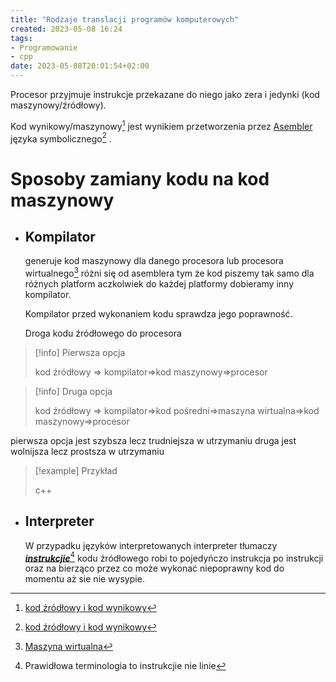 ```yaml
---
title: "Rodzaje translacji programów komputerowych"
created: 2023-05-08 16:24
tags:
- Programowanie
- cpp
date: 2023-05-08T20:01:54+02:00
---
```


Procesor przyjmuje instrukcje przekazane do niego jako zera i jedynki (kod maszynowy/źródłowy).

Kod wynikowy/maszynowy[^3]  jest wynikiem przetworzenia przez [Asembler](II%20Semestr/JPO/pojęcia/Asembler.md) języka symbolicznego[^3] .

# Sposoby zamiany kodu na kod maszynowy

- ## Kompilator

  generuje kod maszynowy dla danego procesora lub procesora wirtualnego[^2] różni się od asemblera tym że kod piszemy tak samo dla różnych platform
  aczkolwiek do każdej platformy dobieramy inny kompilator.

  Kompilator przed wykonaniem kodu sprawdza jego poprawność.

  Droga kodu źródłowego do procesora
>[!info] Pierwsza opcja
>
>  kod źródłowy => kompilator=>kod maszynowy=>procesor 

>[!info] Druga opcja
>
>kod źródłowy => kompilator=>kod pośredni=>maszyna wirtualna=>kod maszynowy=>procesor


  pierwsza opcja jest szybsza lecz trudniejsza w utrzymaniu druga jest wolnijsza lecz prostsza w utrzymaniu

  >[!example] Przykład
  >
  >c++
  >

- ## Interpreter

  W przypadku języków interpretowanych interpreter tłumaczy <u>***instrukcjie***</u>[^1]
  kodu źródłowego robi to pojedyńczo instrukcja po instrukcji oraz na bierząco przez co może wykonać niepoprawny kod do momentu aż sie nie wysypie.
  



[^1]: Prawidłowa terminologia to instrukcjie nie linie
[^2]: [Maszyna wirtualna](II%20Semestr/JPO/Maszyna%20wirtualna.md)
[^3]: [kod źródłowy i kod wynikowy](II%20Semestr/JPO/pojęcia/kod%20źródłowy%20i%20kod%20wynikowy.md)
